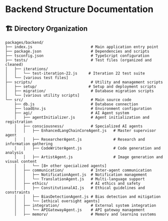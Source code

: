 # Backend Structure Documentation

## 🏗️ **Directory Organization**

```
packages/backend/
├── index.js                          # Main application entry point
├── package.json                      # Dependencies and scripts
├── tsconfig.json                     # TypeScript configuration
├── tests/                            # Test files (organized and cleaned)
│   ├── iterations/
│   │   └── test-iteration-22.js     # Iteration 22 test suite
│   └── [various test files]
├── scripts/                          # Utility and management scripts
│   ├── setup/                       # Setup and deployment scripts
│   ├── migration/                    # Database migration scripts
│   └── [various utility scripts]
└── src/                              # Main source code
    ├── db.js                         # Database connection
    ├── loadEnv.js                    # Environment configuration
    ├── agi/                          # AI Agent system
    │   ├── agentInitializer.js       # Agent initialization and registration
    │   ├── consciousness/            # Specialized AI agents
    │   │   ├── EnhancedLangChainCoreAgent.js   # Master supervisor agent
    │   │   ├── ResearcherAgent.js              # Research and information gathering
    │   │   ├── CodeWriterAgent.js              # Code generation and analysis
    │   │   ├── ArtistAgent.js                  # Image generation and visual content
    │   │   └── [8+ other specialized agents]
    │   ├── communication/            # Inter-agent communication
    │   │   ├── NotificationAgent.js  # Notification management
    │   │   └── TranslationAgent.js   # Multi-language support
    │   ├── ethics/                   # AI ethics and safety
    │   │   ├── ConstitutionalAI.js   # Ethical guidelines and constraints
    │   │   ├── BiasDetectionAgent.js # Bias detection and mitigation
    │   │   └── [ethical oversight agents]
    │   ├── integration/              # External system integration
    │   │   └── APIGatewayAgent.js    # API gateway management
    │   ├── memory/                   # Memory and learning systems
    │   │   ├── ConversationStore.js  # Conversation memory
    │   │   ├── KnowledgeGraphAgent.js# Knowledge graph management
    │   │   └── [memory management agents]
    │   ├── orchestration/            # Agent coordination
    │   │   ├── AgentToolRegistry.js  # Tool management and registration
    │   │   └── EnhancedLangChainOrchestrator.js # Advanced orchestration
    │   ├── security/                 # Security and audit agents
    │   │   └── SecurityAuditAgent.js # Security monitoring
    │   └── system/                   # System-level agents
    │       ├── MCPCoordinatorAgent.js        # Basic MCP coordination
    │       └── EnhancedMCPCoordinator.js     # Iteration 22 enhanced coordination
    ├── middleware/                   # Express middleware
    │   ├── authenticateToken.js      # JWT authentication
    │   ├── authenticateTokenSocket.js# Socket authentication
    │   └── cacheMiddleware.js        # Caching middleware
    ├── routes/                       # API endpoints organized by feature
    │   ├── auth.js                   # Authentication endpoints
    │   ├── agent.js                  # Agent management APIs
    │   ├── vault.js                  # Iteration 18: API vault management
    │   ├── calendar.js               # Iteration 19: Calendar integration
    │   ├── email.js                  # Iteration 19: Email management
    │   ├── contact.js                # Iteration 19: Contact management
    │   ├── voiceChat.js              # Iteration 21: Voice interaction
    │   ├── vision.js                 # Iteration 21: Visual analysis
    │   ├── iteration22.js            # Iteration 22: Advanced AI features
    │   ├── mcp.js                    # MCP system management
    │   └── [15+ other route files]
    ├── services/                     # Business logic services
    │   ├── ServiceInitializer.js     # Service orchestration and startup
    │   ├── EmailService.js           # Iteration 19: Email processing
    │   ├── CalendarService.js        # Iteration 19: Calendar sync
    │   ├── ContactService.js         # Iteration 19: Contact management
    │   ├── VoiceInteractionService.js# Iteration 21: Voice processing
    │   ├── VisualAnalysisService.js  # Iteration 21: Image/video analysis
    │   ├── MultiModalProcessingService.js # Iteration 22: Multi-modal AI
    │   ├── WorkflowEngine.js         # Workflow automation
    │   └── [20+ other service files]
    ├── system/                       # Core system components
    │   ├── BaseAgent.js              # Base agent functionality
    │   ├── MessageBus.js             # Event-driven messaging
    │   ├── SecureEncryptionService.js# Iteration 18: AES-256-GCM encryption
    │   ├── SensoryProcessingService.js # Multi-modal sensory processing
    │   ├── SupervisorRegistry.js     # Agent hierarchy management
    │   └── protocols/
    │       └── MCPMessage.js         # MCP protocol implementation
    └── tools/                        # Specialized tools and utilities
        └── githubSearchTool.js       # GitHub integration tool
```

## 📊 **System Statistics**

### Files and Components

- **Total Source Files**: 80+ JavaScript files
- **API Endpoints**: 40+ RESTful endpoints
- **Specialized Agents**: 11+ AI agents with unique capabilities
- **Services**: 20+ business logic services
- **Database Tables**: 33 tables across all iterations

### Directory Breakdown

- **`/agi`**: 25+ files (AI agents and orchestration)
- **`/routes`**: 15+ files (API endpoints)
- **`/services`**: 20+ files (business logic)
- **`/system`**: 8+ files (core infrastructure)
- **`/middleware`**: 3 files (authentication and caching)

## 🔧 **Key Architectural Decisions**

### File Organization

- **Iteration-Based Organization**: Features grouped by iteration number in documentation
- **Functional Grouping**: Source code organized by function (agents, services, routes)
- **Clean Separation**: Clear separation between business logic, API endpoints, and system infrastructure

### Code Structure

- **ES6 Modules**: Consistent use of ES6 import/export
- **Class-Based Architecture**: Object-oriented design for maintainability
- **Dependency Injection**: Services receive dependencies through constructors
- **Event-Driven**: MessageBus pattern for loose coupling

### Quality Assurance

- **Syntax Validation**: All files pass Node.js syntax checking
- **Import Consistency**: All import paths resolved and working
- **No Circular Dependencies**: Clean dependency graph
- **Backup Cleanup**: All `.backup` files removed from production

## 🚀 **Integration Points**

### Inter-Service Communication

- **MessageBus**: Event-driven communication between services
- **MCP Protocol**: Standardized agent-to-agent communication
- **Service Registry**: Centralized service discovery and management

### External Integrations

- **Database**: PostgreSQL with pgvector for embeddings
- **AI Services**: OpenAI, Deepgram, and other AI providers
- **APIs**: Google, Microsoft, GitHub, and other external services
- **Real-time**: WebSocket connections for live features

### Security Architecture

- **Authentication**: JWT-based with middleware protection
- **Encryption**: AES-256-GCM for sensitive data
- **API Security**: Rate limiting and input validation
- **Audit Logging**: Comprehensive security event tracking

## ✅ **Structure Validation**

### Completed Cleanup

- ✅ Removed 46+ backup files scattered throughout the codebase
- ✅ Fixed duplicate WorkflowEngine.js files (removed broken system version)
- ✅ Moved test files to proper `/tests` directory structure
- ✅ Corrected all function call syntax errors in routes
- ✅ Validated syntax of all critical files
- ✅ Ensured consistent import/export patterns

### Quality Checks Passed

- ✅ All critical files pass Node.js syntax validation
- ✅ No undefined class instantiations
- ✅ Consistent ES6 module usage
- ✅ Proper relative import paths
- ✅ Clean directory structure without scattered files

## 📈 **Future Maintenance**

### Best Practices Established

- Keep backup files out of source directories
- Use proper test directory organization
- Maintain consistent naming conventions
- Regular syntax validation of modified files
- Document structural changes in this file

### Monitoring Points

- Watch for new backup files during development
- Validate syntax before commits
- Ensure new services follow established patterns
- Maintain clean separation of concerns
